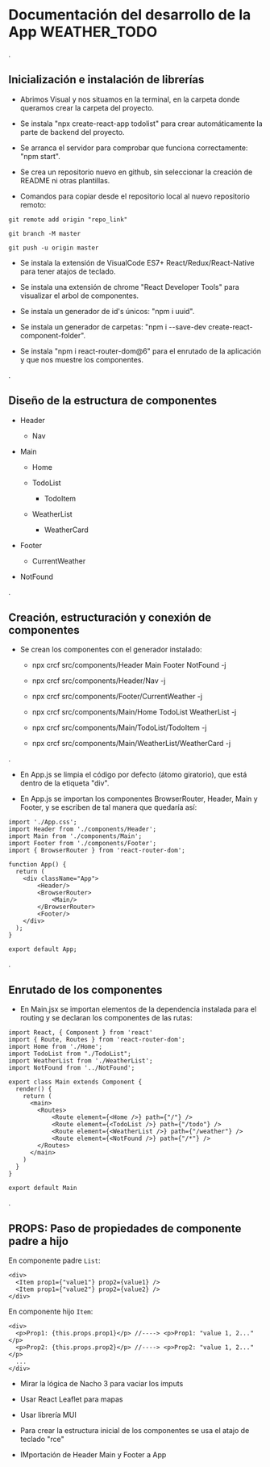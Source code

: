 # Documentación del desarrollo de la App WEATHER_TODO

.

## Inicialización e instalación de librerías

- Abrimos Visual y nos situamos en la terminal, en la carpeta donde queramos crear la carpeta del proyecto.

- Se instala "npx create-react-app todolist" para crear automáticamente la parte de backend del proyecto.

- Se arranca el servidor para comprobar que funciona correctamente: "npm start".

- Se crea un repositorio nuevo en github, sin seleccionar la creación de README ni otras plantillas.

- Comandos para copiar desde el repositorio local al nuevo repositorio remoto:
```
git remote add origin "repo_link"

git branch -M master

git push -u origin master
```

- Se instala la extensión de VisualCode ES7+ React/Redux/React-Native para tener atajos de teclado.

- Se instala una extensión de chrome "React Developer Tools" para visualizar el arbol de componentes.

- Se instala un generador de id's únicos: "npm i uuid".

- Se instala un generador de carpetas: "npm i --save-dev create-react-component-folder".

- Se instala "npm i react-router-dom@6" para el enrutado de la aplicación y que nos muestre los componentes.

.

## Diseño de la estructura de componentes

- Header

    - Nav

- Main

    - Home

    - TodoList

        - TodoItem

    - WeatherList

        - WeatherCard

- Footer

    - CurrentWeather

- NotFound

.

## Creación, estructuración y conexión de componentes

- Se crean los componentes con el generador instalado:

    - npx crcf src/components/Header Main Footer NotFound -j

    - npx crcf src/components/Header/Nav -j

    - npx crcf src/components/Footer/CurrentWeather -j

    - npx crcf src/components/Main/Home TodoList WeatherList -j

    - npx crcf src/components/Main/TodoList/TodoItem -j

    - npx crcf src/components/Main/WeatherList/WeatherCard -j

    

.

- En App.js se limpia el código por defecto (átomo giratorio), que está dentro de la etiqueta "div".

- En App.js se importan los componentes BrowserRouter, Header, Main y Footer, y se escriben de tal manera que quedaría así:
```
import './App.css';
import Header from './components/Header';
import Main from './components/Main';
import Footer from './components/Footer';
import { BrowserRouter } from 'react-router-dom';

function App() {
  return (
    <div className="App">
        <Header/>
        <BrowserRouter>
            <Main/>
        </BrowserRouter>
        <Footer/>
    </div>
  );
}

export default App;
```

.

## Enrutado de los componentes

- En Main.jsx se importan elementos de la dependencia instalada para el routing y se declaran los componentes de las rutas:
```
import React, { Component } from 'react'
import { Route, Routes } from 'react-router-dom';
import Home from './Home';
import TodoList from "./TodoList";
import WeatherList from './WeatherList';
import NotFound from '../NotFound';

export class Main extends Component {
  render() {
    return (
      <main>
        <Routes>
            <Route element={<Home />} path={"/"} />
            <Route element={<TodoList />} path={"/todo"} />
            <Route element={<WeatherList />} path={"/weather"} />
            <Route element={<NotFound />} path={"/*"} />
        </Routes>
      </main>
    )
  }
}

export default Main
```


.

## PROPS: Paso de propiedades de componente padre a hijo

En componente padre `List`:
```
<div>
  <Item prop1={"value1"} prop2={value1} />
  <Item prop1={"value2"} prop2={value2} />
</div>
```

En componente hijo `Item`:
```
<div>
  <p>Prop1: {this.props.prop1}</p> //----> <p>Prop1: "value 1, 2..."</p>
  <p>Prop2: {this.props.prop2}</p> //----> <p>Prop2: "value 1, 2..."</p>
  ...
</div>
```



- Mirar la lógica de Nacho 3 para vaciar los imputs

- Usar React Leaflet para mapas

- Usar librería MUI

- Para crear la estructura inicial de los componentes se usa el atajo de teclado "rce"

- IMportación de Header Main y Footer a App